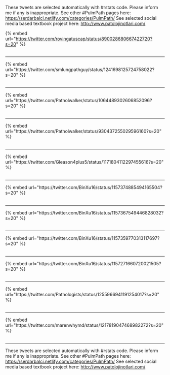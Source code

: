 

These tweets are selected automatically with #rstats code. Please inform me if any is inappropriate.
See other #PulmPath pages here: https://serdarbalci.netlify.com/categories/PulmPath/ 
See selected social media based textbook project here: http://www.patolojinotlari.com/

{% embed url="https://twitter.com/rovingatuscap/status/890028680667422720?s=20" %}<br>
<br>
<hr>
{% embed url="https://twitter.com/smlungpathguy/status/1241698125724758022?s=20" %}<br>
<br>
<hr>
{% embed url="https://twitter.com/Patholwalker/status/1064489302606852096?s=20" %}<br>
<br>
<hr>
{% embed url="https://twitter.com/Patholwalker/status/930437255029596160?s=20" %}<br>
<br>
<hr>
{% embed url="https://twitter.com/Gleason4plus5/status/1171804112297455616?s=20" %}<br>
<br>
<hr>
{% embed url="https://twitter.com/BinXu16/status/1157374885494165504?s=20" %}<br>
<br>
<hr>
{% embed url="https://twitter.com/BinXu16/status/1157367549446828032?s=20" %}<br>
<br>
<hr>
{% embed url="https://twitter.com/BinXu16/status/1157359770313117697?s=20" %}<br>
<br>
<hr>
{% embed url="https://twitter.com/BinXu16/status/1157271660720021505?s=20" %}<br>
<br>
<hr>
{% embed url="https://twitter.com/Pathologists/status/1255966941191254017?s=20" %}<br>
<br>
<hr>
{% embed url="https://twitter.com/marenwhymd/status/1217819047468982272?s=20" %}<br>
<br>
<hr>


These tweets are selected automatically with #rstats code. Please inform me if any is inappropriate.
See other #PulmPath pages here: https://serdarbalci.netlify.com/categories/PulmPath/ 
See selected social media based textbook project here: http://www.patolojinotlari.com/
